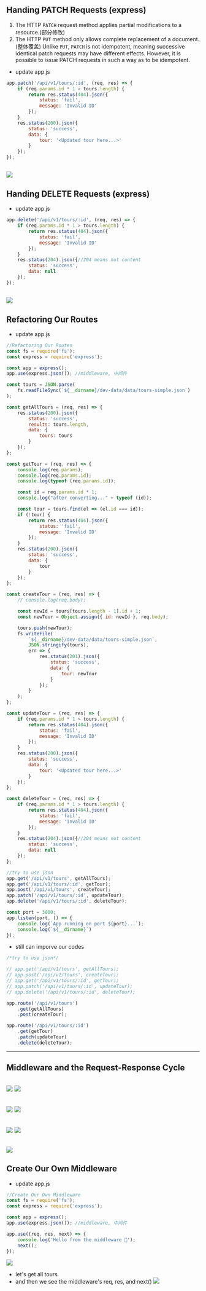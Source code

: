 ## Handing PATCH Requests (express)
1. The HTTP `PATCH` request method applies partial modifications to a resource.(部分修改)
2. The HTTP `PUT` method only allows complete replacement of a document.(整体覆盖) Unlike `PUT`, `PATCH` is not idempotent, meaning successive identical patch requests may have different effects. However, it is possible to issue PATCH requests in such a way as to be idempotent.

- update app.js
```js
app.patch('/api/v1/tours/:id', (req, res) => {
    if (req.params.id * 1 > tours.length) {
        return res.status(404).json({
            status: 'fail',
            message: 'Invalid ID'
        });
    }
    res.status(200).json({
        status: 'success',
        data: {
            tour: '<Updated tour here...>'
        }
    });
});
```
![](img/2019-12-18-11-57-45.png)
---


## Handing DELETE Requests (express)
- update app.js
```js
app.delete('/api/v1/tours/:id', (req, res) => {
    if (req.params.id * 1 > tours.length) {
        return res.status(404).json({
            status: 'fail',
            message: 'Invalid ID'
        });
    }
    res.status(204).json({//204 means not content
        status: 'success',
        data: null
    });
});
```
![](img/2019-12-18-12-06-36.png)
---

## Refactoring Our Routes
- update app.js
```js
//Refactoring Our Routes
const fs = require('fs');
const express = require('express');

const app = express();
app.use(express.json()); //middleware, 中间件

const tours = JSON.parse(
    fs.readFileSync(`${__dirname}/dev-data/data/tours-simple.json`)
);

const getAllTours = (req, res) => {
    res.status(200).json({
        status: 'success',
        results: tours.length,
        data: {
            tours: tours
        }
    });
};

const getTour = (req, res) => {
    console.log(req.params);
    console.log(req.params.id);
    console.log(typeof (req.params.id));

    const id = req.params.id * 1;
    console.log("after converting..." + typeof (id));

    const tour = tours.find(el => (el.id === id));
    if (!tour) {
        return res.status(404).json({
            status: 'fail',
            message: 'Invalid ID'
        });
    }
    res.status(200).json({
        status: 'success',
        data: {
            tour
        }
    });
};

const createTour = (req, res) => {
    // console.log(req.body);

    const newId = tours[tours.length - 1].id + 1;
    const newTour = Object.assign({ id: newId }, req.body);

    tours.push(newTour);
    fs.writeFile(
        `${__dirname}/dev-data/data/tours-simple.json`,
        JSON.stringify(tours),
        err => {
            res.status(201).json({
                status: 'success',
                data: {
                    tour: newTour
                }
            });
        }
    );
};

const updateTour = (req, res) => {
    if (req.params.id * 1 > tours.length) {
        return res.status(404).json({
            status: 'fail',
            message: 'Invalid ID'
        });
    }
    res.status(200).json({
        status: 'success',
        data: {
            tour: '<Updated tour here...>'
        }
    });
};

const deleteTour = (req, res) => {
    if (req.params.id * 1 > tours.length) {
        return res.status(404).json({
            status: 'fail',
            message: 'Invalid ID'
        });
    }
    res.status(204).json({//204 means not content
        status: 'success',
        data: null
    });
};

//try to use json
app.get('/api/v1/tours', getAllTours);
app.get('/api/v1/tours/:id', getTour);
app.post('/api/v1/tours', createTour);
app.patch('/api/v1/tours/:id', updateTour);
app.delete('/api/v1/tours/:id', deleteTour);

const port = 3000;
app.listen(port, () => {
    console.log(`App running on port ${port}...`);
    console.log(`${__dirname}`)
});
```
- still can imporve our codes
```js
/*try to use json*/

// app.get('/api/v1/tours', getAllTours);
// app.post('/api/v1/tours', createTour);
// app.get('/api/v1/tours/:id', getTour);
// app.patch('/api/v1/tours/:id', updateTour);
// app.delete('/api/v1/tours/:id', deleteTour);

app.route('/api/v1/tours')
    .get(getAllTours)
    .post(createTour);

app.route('/api/v1/tours/:id')
    .get(getTour)
    .patch(updateTour)
    .delete(deleteTour);
```
---

## Middleware and the Request-Response Cycle
![](img/2019-12-18-12-32-48.png)
![](img/2019-12-18-12-33-42.png)
---
![](img/2019-12-18-12-33-56.png)
![](img/2019-12-18-12-34-20.png)
---
![](img/2019-12-18-12-34-53.png)
![](img/2019-12-18-12-35-21.png)
---
![](img/2019-12-18-12-36-05.png)
---






## Create Our Own Middleware
- update app.js
```js
//Create Our Own Middleware
const fs = require('fs');
const express = require('express');

const app = express();
app.use(express.json()); //middleware, 中间件

app.use((req, res, next) => {
    console.log('Hello from the middleware 🐳');
    next();
});
```
![](img/2019-12-18-12-47-09.png)
- let's get all tours
- and then we see the middleware's req, res, and next()
![](img/2019-12-18-12-46-52.png)